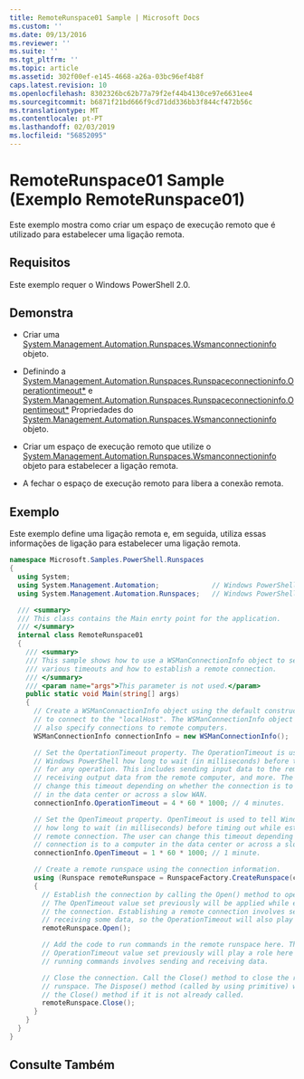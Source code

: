 ```yaml
---
title: RemoteRunspace01 Sample | Microsoft Docs
ms.custom: ''
ms.date: 09/13/2016
ms.reviewer: ''
ms.suite: ''
ms.tgt_pltfrm: ''
ms.topic: article
ms.assetid: 302f00ef-e145-4668-a26a-03bc96ef4b8f
caps.latest.revision: 10
ms.openlocfilehash: 8302326bc62b77a79f2ef44b4130ce97e6631ee4
ms.sourcegitcommit: b6871f21bd666f9cd71dd336bb3f844cf472b56c
ms.translationtype: MT
ms.contentlocale: pt-PT
ms.lasthandoff: 02/03/2019
ms.locfileid: "56852095"
---
```

# <a name="remoterunspace01-sample"></a>RemoteRunspace01 Sample (Exemplo RemoteRunspace01)

Este exemplo mostra como criar um espaço de execução remoto que é utilizado para estabelecer uma ligação remota.

## <a name="requirements"></a>Requisitos

 Este exemplo requer o Windows PowerShell 2.0.

## <a name="demonstrates"></a>Demonstra

- Criar uma [System.Management.Automation.Runspaces.Wsmanconnectioninfo](/dotnet/api/System.Management.Automation.Runspaces.WSManConnectionInfo) objeto.

- Definindo a [System.Management.Automation.Runspaces.Runspaceconnectioninfo.Operationtimeout*](/dotnet/api/System.Management.Automation.Runspaces.RunspaceConnectionInfo.OperationTimeout) e [System.Management.Automation.Runspaces.Runspaceconnectioninfo.Opentimeout*](/dotnet/api/System.Management.Automation.Runspaces.RunspaceConnectionInfo.OpenTimeout) Propriedades do [System.Management.Automation.Runspaces.Wsmanconnectioninfo](/dotnet/api/System.Management.Automation.Runspaces.WSManConnectionInfo) objeto.

- Criar um espaço de execução remoto que utilize o [System.Management.Automation.Runspaces.Wsmanconnectioninfo](/dotnet/api/System.Management.Automation.Runspaces.WSManConnectionInfo) objeto para estabelecer a ligação remota.

- A fechar o espaço de execução remoto para libera a conexão remota.

## <a name="example"></a>Exemplo

 Este exemplo define uma ligação remota e, em seguida, utiliza essas informações de ligação para estabelecer uma ligação remota.

```csharp
namespace Microsoft.Samples.PowerShell.Runspaces
{
  using System;
  using System.Management.Automation;             // Windows PowerShell namespace.
  using System.Management.Automation.Runspaces;   // Windows PowerShell namespace.

  /// <summary>
  /// This class contains the Main enrty point for the application.
  /// </summary>
  internal class RemoteRunspace01
  {
    /// <summary>
    /// This sample shows how to use a WSManConnectionInfo object to set
    /// various timeouts and how to establish a remote connection.
    /// </summary>
    /// <param name="args">This parameter is not used.</param>
    public static void Main(string[] args)
    {
      // Create a WSManConnactionInfo object using the default constructor
      // to connect to the "localHost". The WSManConnectionInfo object can
      // also specify connections to remote computers.
      WSManConnectionInfo connectionInfo = new WSManConnectionInfo();

      // Set the OpertationTimeout property. The OperationTimeout is used to tell
      // Windows PowerShell how long to wait (in milliseconds) before timing out
      // for any operation. This includes sending input data to the remote computer,
      // receiving output data from the remote computer, and more. The user can
      // change this timeout depending on whether the connection is to a computer
      // in the data center or across a slow WAN.
      connectionInfo.OperationTimeout = 4 * 60 * 1000; // 4 minutes.

      // Set the OpenTimeout property. OpenTimeout is used to tell Windows PowerShell
      // how long to wait (in milliseconds) before timing out while establishing a
      // remote connection. The user can change this timeout depending on whether the
      // connection is to a computer in the data center or across a slow WAN.
      connectionInfo.OpenTimeout = 1 * 60 * 1000; // 1 minute.

      // Create a remote runspace using the connection information.
      using (Runspace remoteRunspace = RunspaceFactory.CreateRunspace(connectionInfo))
      {
        // Establish the connection by calling the Open() method to open the runspace.
        // The OpenTimeout value set previously will be applied while establishing
        // the connection. Establishing a remote connection involves sending and
        // receiving some data, so the OperationTimeout will also play a role in this process.
        remoteRunspace.Open();

        // Add the code to run commands in the remote runspace here. The
        // OperationTimeout value set previously will play a role here because
        // running commands involves sending and receiving data.

        // Close the connection. Call the Close() method to close the remote
        // runspace. The Dispose() method (called by using primitive) will call
        // the Close() method if it is not already called.
        remoteRunspace.Close();
      }
    }
  }
}
```

## <a name="see-also"></a>Consulte Também
